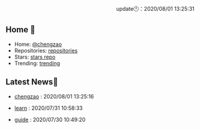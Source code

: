 <p align="right">update🕛：2020/08/01 13:25:31</p>

## Home 👋

- Home: [@chengzao](https://github.com/chengzao)
- Repositories: [repositories](https://github.com/chengzao?tab=repositories)
- Stars: [stars repo](https://github.com/chengzao?tab=stars)
- Trending: [trending](https://github.com/trending)

## Latest News💬



- [chengzao](https://github.com/chengzao/chengzao) : 2020/08/01 13:25:16



- [learn](https://github.com/chengzao/learn) : 2020/07/31 10:58:33



- [guide](https://github.com/chengzao/guide) : 2020/07/30 10:49:20



